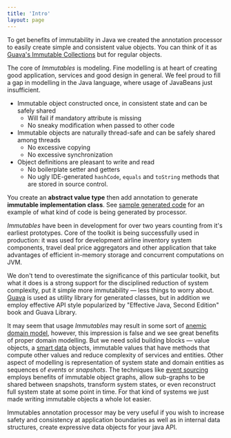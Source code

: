```yaml
---
title: 'Intro'
layout: page
---
```



To get benefits of immutability in Java we created the annotation processor
to easily create simple and consistent value objects. You can think of it as
[Guava's Immutable Collections](https://code.google.com/p/guava-libraries/wiki/ImmutableCollectionsExplained)
but for regular objects.

The core of _Immutables_ is modeling. Fine modelling is at heart of creating good application,
services and good design in general. We feel proud to fill a gap in modelling in the Java language,
where usage of JavaBeans just insufficient.

* Immutable object constructed once, in consistent state and can be safely shared
  - Will fail if mandatory attribute is missing
  - No sneaky modification when passed to other code
* Immutable objects are naturally thread-safe and can be safely shared among threads
  - No excessive copying
  - No excessive synchronization
* Object definitions are pleasant to write and read
  - No boilerplate setter and getters
  - No ugly IDE-generated `hashCode`, `equals` and `toString` methods that are stored in source control.

You create an **abstract value type** then add annotation to generate **immutable implementation class**.
See [sample generated code](http://immutables.github.com/generated.html) for an example of what kind of code is being generated by processor.

_Immutables_ have been in development for over two years counting from it's earliest prototypes.
Core of the toolkit is being successfully used in production:
it was used for development airline inventory system components, travel deal price aggregators and other application
that take advantages of efficient in-memory storage and concurrent computations on JVM.

We don't tend to overestimate the significance of this particular toolkit, but what it does is a strong
support for the disciplined reduction of system complexity, put it simple more immutability — less things to worry about.
[Guava](https://code.google.com/p/guava-libraries) is used as utility library for generated classes, but in addition we employ effective API style popularized by "Effective Java, Second Edition" book and Guava Library.

It may seem that usage _Immutables_ may result in some sort of [anemic domain model](http://www.martinfowler.com/bliki/AnemicDomainModel.html),
however, this impression is false and we see great benefits of proper domain modelling. But we need solid building blocks — value objects,
a [smart data](http://immutables.github.com/immutable.html#smart-data) objects,
immutable values that have methods that compute other values and reduce complexity of services and entities.
Other aspect of modelling is representation of system state and domain entities as sequences of _events_ or _snapshots_.
The techniques like [event sourcing](http://martinfowler.com/eaaDev/EventSourcing.html) employs
benefits of immutable object graphs, allow sub-graphs to be shared between snapshots, transform system states,
or even reconstruct full system state at some point in time.
For that kind of systems we just made writing immutable objects a whole lot easier. 

Immutables annotation processor may be very useful if you wish to increase safety and consistency at application boundaries as well as in internal data structures,
create expressive data objects for your java API.


